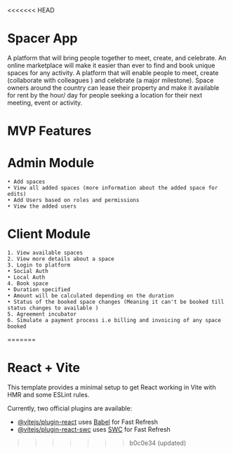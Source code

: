 <<<<<<< HEAD
# Spacer App

A platform that will bring people together to meet, create, and celebrate. An online marketplace will make it easier than ever to find and book unique spaces for any activity.
A platform that will enable people to meet, create (collaborate with colleagues ) and celebrate (a major milestone). Space owners around the country can lease their property and make it available for rent by the hour/ day for people seeking a location for their next meeting, event or activity. 

# MVP Features

# Admin Module
    • Add spaces
    • View all added spaces (more information about the added space for edits)
    • Add Users based on roles and permissions
    • View the added users 

# Client Module
    1. View available spaces
    2. View more details about a space
    3. Login to platform
    • Social Auth
    • Local Auth
    4. Book space
    • Duration specified
    • Amount will be calculated depending on the duration
    • Status of the booked space changes (Meaning it can't be booked till status changes to available )
    5. Agreement incubator 
    6. Simulate a payment process i.e billing and invoicing of any space booked
=======
# React + Vite

This template provides a minimal setup to get React working in Vite with HMR and some ESLint rules.

Currently, two official plugins are available:

- [@vitejs/plugin-react](https://github.com/vitejs/vite-plugin-react/blob/main/packages/plugin-react/README.md) uses [Babel](https://babeljs.io/) for Fast Refresh
- [@vitejs/plugin-react-swc](https://github.com/vitejs/vite-plugin-react-swc) uses [SWC](https://swc.rs/) for Fast Refresh
>>>>>>> b0c0e34 (updated)
